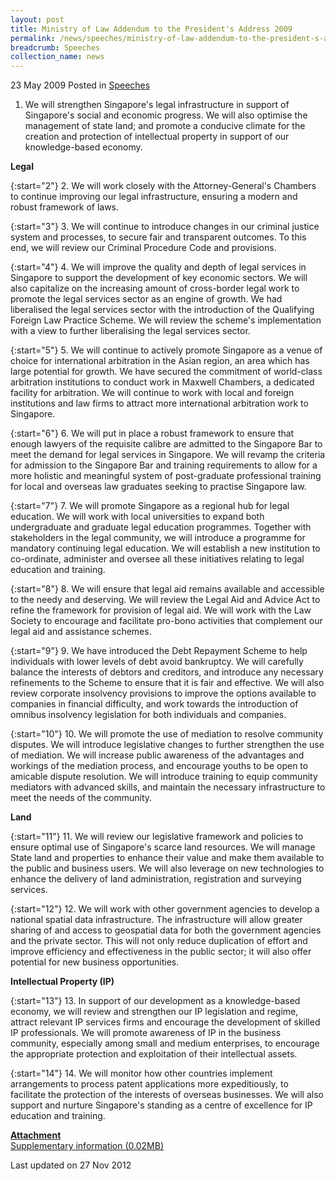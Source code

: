 ```yaml
---
layout: post
title: Ministry of Law Addendum to the President's Address 2009
permalink: /news/speeches/ministry-of-law-addendum-to-the-president-s-address-2009
breadcrumb: Speeches
collection_name: news
---
```



23 May 2009 Posted in [Speeches](/news/speeches)



1. We will strengthen Singapore's legal infrastructure in support of Singapore's social and economic progress. We will also optimise the management of state land; and promote a conducive climate for the creation and protection of intellectual property in support of our knowledge-based economy. 

**Legal** 

{:start="2"}
2. We will work closely with the Attorney-General's Chambers to continue improving our legal infrastructure, ensuring a modern and robust framework of laws. 

{:start="3"}
3. We will continue to introduce changes in our criminal justice system and processes, to secure fair and transparent outcomes. To this end, we will review our Criminal Procedure Code and provisions.

{:start="4"}
4. We will improve the quality and depth of legal services in Singapore to support the development of key economic sectors. We will also capitalize on the increasing amount of cross-border legal work to promote the legal services sector as an engine of growth. We had liberalised the legal services sector with the introduction of the Qualifying Foreign Law Practice Scheme. We will review the scheme's implementation with a view to further liberalising the legal services sector. 

{:start="5"}
5. We will continue to actively promote Singapore as a venue of choice for international arbitration in the Asian region, an area which has large potential for growth. We have secured the commitment of world-class arbitration institutions to conduct work in Maxwell Chambers, a dedicated facility for arbitration. We will continue to work with local and foreign institutions and law firms to attract more international arbitration work to Singapore. 

{:start="6"}
6. We will put in place a robust framework to ensure that enough lawyers of the requisite calibre are admitted to the Singapore Bar to meet the demand for legal services in Singapore. We will revamp the criteria for admission to the Singapore Bar and training requirements to allow for a more holistic and meaningful system of post-graduate professional training for local and overseas law graduates seeking to practise Singapore law. 

{:start="7"}
7. We will promote Singapore as a regional hub for legal education. We will work with local universities to expand both undergraduate and graduate legal education programmes. Together with stakeholders in the legal community, we will introduce a programme for mandatory continuing legal education. We will establish a new institution to co-ordinate, administer and oversee all these initiatives relating to legal education and training. 

{:start="8"}
8. We will ensure that legal aid remains available and accessible to the needy and deserving. We will review the Legal Aid and Advice Act to refine the framework for provision of legal aid. We will work with the Law Society to encourage and facilitate pro-bono activities that complement our legal aid and assistance schemes. 

{:start="9"}
9. We have introduced the Debt Repayment Scheme to help individuals with lower levels of debt avoid bankruptcy. We will carefully balance the interests of debtors and creditors, and introduce any necessary refinements to the Scheme to ensure that it is fair and effective. We will also review corporate insolvency provisions to improve the options available to companies in financial difficulty, and work towards the introduction of omnibus insolvency legislation for both individuals and companies.

{:start="10"}
10. We will promote the use of mediation to resolve community disputes. We will introduce legislative changes to further strengthen the use of mediation. We will increase public awareness of the advantages and workings of the mediation process, and encourage youths to be open to amicable dispute resolution. We will introduce training to equip community mediators with advanced skills, and maintain the necessary infrastructure to meet the needs of the community. 

**Land**

{:start="11"}
11. We will review our legislative framework and policies to ensure optimal use of Singapore's scarce land resources. We will manage State land and properties to enhance their value and make them available to the public and business users. We will also leverage on new technologies to enhance the delivery of land administration, registration and surveying services. 

{:start="12"}
12. We will work with other government agencies to develop a national spatial data infrastructure. The infrastructure will allow greater sharing of and access to geospatial data for both the government agencies and the private sector. This will not only reduce duplication of effort and improve efficiency and effectiveness in the public sector; it will also offer potential for new business opportunities. 


**Intellectual Property (IP)**

{:start="13"}
13. In support of our development as a knowledge-based economy, we will review and strengthen our IP legislation and regime, attract relevant IP services firms and encourage the development of skilled IP professionals. We will promote awareness of IP in the business community, especially among small and medium enterprises, to encourage the appropriate protection and exploitation of their intellectual assets. 

{:start="14"}
14. We will monitor how other countries implement arrangements to process patent applications more expeditiously, to facilitate the protection of the interests of overseas businesses. We will also support and nurture Singapore's standing as a centre of excellence for IP education and training. 

**<u>Attachment</u>**  
[Supplementary information (0.02MB)](/files/news/speeches/2009/05/linkclick8cfa.pdf)


<p class="right-side-updated">Last updated on 27 Nov 2012</p>


